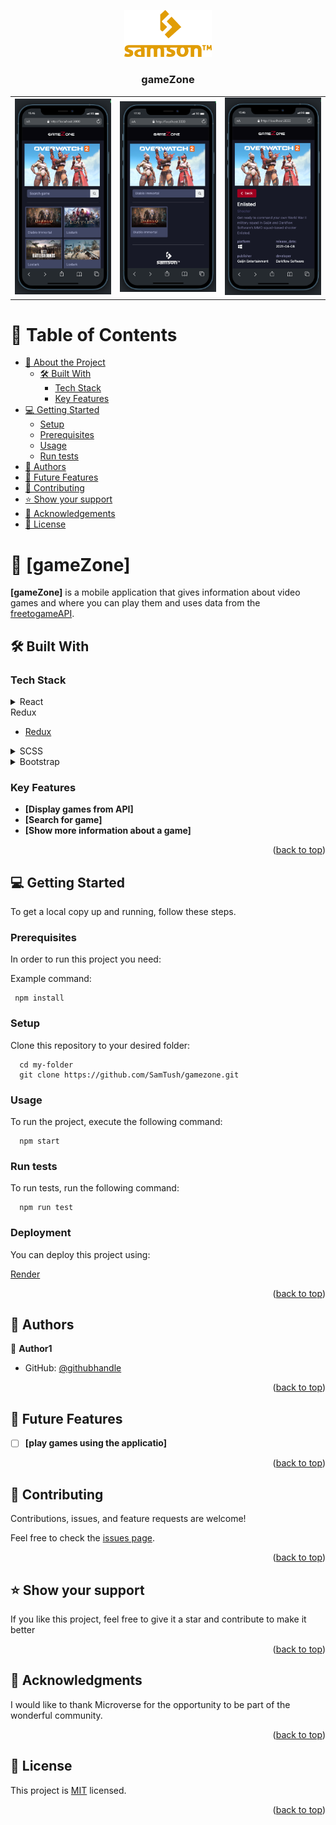 <a name="readme-top"></a>

<div align="center">
  <img src="logo-orange.png" alt="logo" width="140"  height="auto" />
  <br/>

  <h3><b>gameZone</b></h3>
  
  <div margin-left="100"><table><tr><td width="33%" margin-left="100"><img src="screenOne.png" alt="logo" width="390"  height="auto" /><td width="33%"> <img src="screenTwo.png" alt="logo" width="390"  height="auto" /></td><td width="33%" margin-left="100"><img src="screenThree.png" alt="logo" width="390"  height="auto" /></td></tr></table></div>

</div>

<!-- TABLE OF CONTENTS -->

# 📗 Table of Contents

- [📖 About the Project](#about-project)
  - [🛠 Built With](#built-with)
    - [Tech Stack](#tech-stack)
    - [Key Features](#key-features)
- [💻 Getting Started](#getting-started)
  - [Setup](#setup)
  - [Prerequisites](#prerequisites)
  - [Usage](#usage)
  - [Run tests](#run-tests)
- [👥 Authors](#authors)
- [🔭 Future Features](#future-features)
- [🤝 Contributing](#contributing)
- [⭐️ Show your support](#support)
- [🙏 Acknowledgements](#acknowledgements)
- [📝 License](#license)

<!-- PROJECT DESCRIPTION -->

# 📖 [gameZone] <a name="about-project"></a>

**[gameZone]** is a mobile application that gives information about video games and where you can play them and uses data from the [freetogameAPI](https://www.freetogame.com/api-doc).

## 🛠 Built With <a name="built-with"></a>

### Tech Stack <a name="tech-stack"></a>

<details>
  <summary>React</summary>
  <ul>
    <li><a href="https://reactjs.org/">React.js</a></li>
  </ul>
</details>

  <summary>Redux</summary>
  <ul>
    <li><a href="https://redux-toolkit.js.org">Redux</a></li>
  </ul>
</details>

<details>
  <summary>SCSS</summary>
  <ul>
    <li><a href="https://sass-lang.com">SCSS</a></li>
  </ul>
</details>

<details>
<summary>Bootstrap</summary>
  <ul>
    <li><a href="https://getbootstrap.com">Bootstrap</a></li>
  </ul>
</details>

<!-- Features -->

### Key Features <a name="key-features"></a>

- **[Display games from API]**
- **[Search for game]**
- **[Show more information about a game]**

<p align="right">(<a href="#readme-top">back to top</a>)</p>

<!-- LIVE DEMO 

## 🚀 Live Demo <a name="live-demo"></a>

- [Live Demo Link](https://google.com)

<p align="right">(<a href="#readme-top">back to top</a>)</p> -->

<!-- GETTING STARTED -->

## 💻 Getting Started <a name="getting-started"></a>

To get a local copy up and running, follow these steps.

### Prerequisites

In order to run this project you need:

Example command:

```
 npm install 
```

### Setup

Clone this repository to your desired folder:

```
  cd my-folder
  git clone https://github.com/SamTush/gamezone.git
```

### Usage

To run the project, execute the following command:

```
  npm start
```

### Run tests

To run tests, run the following command:

```
  npm run test
```

### Deployment

You can deploy this project using:

[Render](https://render.com)

<p align="right">(<a href="#readme-top">back to top</a>)</p>

<!-- AUTHORS -->

## 👥 Authors <a name="authors"></a>

👤 **Author1**

- GitHub: [@githubhandle](https://github.com/SamTush)

<p align="right">(<a href="#readme-top">back to top</a>)</p>

<!-- FUTURE FEATURES -->

## 🔭 Future Features <a name="future-features"></a>

- [ ] **[play games using the applicatio]**

<p align="right">(<a href="#readme-top">back to top</a>)</p>

<!-- CONTRIBUTING -->

## 🤝 Contributing <a name="contributing"></a>

Contributions, issues, and feature requests are welcome!

Feel free to check the [issues page](https://github.com/SamTush/gamezone/issues).

<p align="right">(<a href="#readme-top">back to top</a>)</p>

<!-- SUPPORT -->

## ⭐️ Show your support <a name="support"></a>

If you like this project, feel free to give it a star and contribute to make it better

<p align="right">(<a href="#readme-top">back to top</a>)</p>

<!-- ACKNOWLEDGEMENTS -->

## 🙏 Acknowledgments <a name="acknowledgements"></a>

I would like to thank Microverse for the opportunity to be part of the wonderful community.

<p align="right">(<a href="#readme-top">back to top</a>)</p>

<!-- LICENSE -->

## 📝 License <a name="license"></a>

This project is [MIT](./LICENSE) licensed.

<p align="right">(<a href="#readme-top">back to top</a>)</p>
